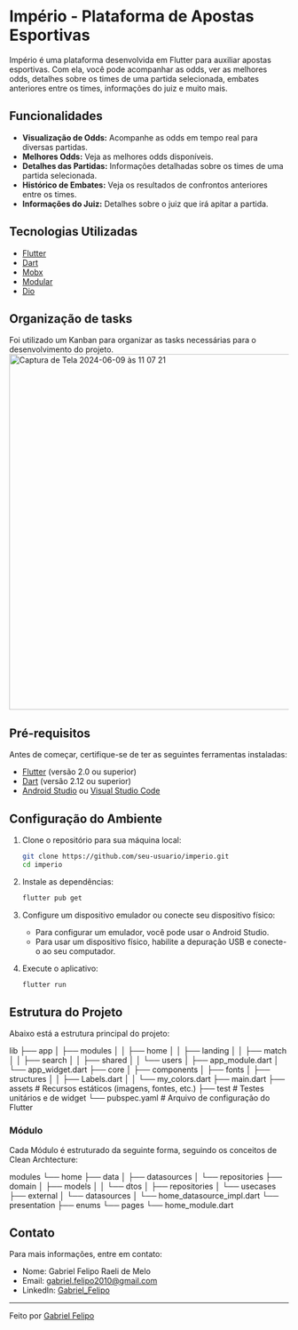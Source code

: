 # Império - Plataforma de Apostas Esportivas

Império é uma plataforma desenvolvida em Flutter para auxiliar apostas esportivas. Com ela, você pode acompanhar as odds, ver as melhores odds, detalhes sobre os times de uma partida selecionada, embates anteriores entre os times, informações do juiz e muito mais.

## Funcionalidades

- **Visualização de Odds:** Acompanhe as odds em tempo real para diversas partidas.
- **Melhores Odds:** Veja as melhores odds disponíveis.
- **Detalhes das Partidas:** Informações detalhadas sobre os times de uma partida selecionada.
- **Histórico de Embates:** Veja os resultados de confrontos anteriores entre os times.
- **Informações do Juiz:** Detalhes sobre o juiz que irá apitar a partida.

## Tecnologias Utilizadas

- [Flutter](https://flutter.dev/)
- [Dart](https://dart.dev/)
- [Mobx](https://pub.dev/packages/mobx)
- [Modular](https://pub.dev/packages/flutter_modular)
- [Dio](https://pub.dev/packages/dio)

## Organização de tasks

Foi utilizado um Kanban para organizar as tasks necessárias para o desenvolvimento do projeto.
<img width="640" alt="Captura de Tela 2024-06-09 às 11 07 21" src="https://github.com/gabrielfelipo/Imperio/assets/54708833/57c83d03-75f9-4f99-8303-17f9a971120f">

## Pré-requisitos

Antes de começar, certifique-se de ter as seguintes ferramentas instaladas:

- [Flutter](https://flutter.dev/docs/get-started/install) (versão 2.0 ou superior)
- [Dart](https://dart.dev/get-dart) (versão 2.12 ou superior)
- [Android Studio](https://developer.android.com/studio) ou [Visual Studio Code](https://code.visualstudio.com/)

## Configuração do Ambiente

1. Clone o repositório para sua máquina local:
    ```sh
    git clone https://github.com/seu-usuario/imperio.git
    cd imperio
    ```

2. Instale as dependências:
    ```sh
    flutter pub get
    ```

3. Configure um dispositivo emulador ou conecte seu dispositivo físico:
    - Para configurar um emulador, você pode usar o Android Studio.
    - Para usar um dispositivo físico, habilite a depuração USB e conecte-o ao seu computador.

4. Execute o aplicativo:
    ```sh
    flutter run
    ```

## Estrutura do Projeto

Abaixo está a estrutura principal do projeto:

lib
├── app
│   ├── modules
│   │   ├── home
│   │   ├── landing
│   │   ├── match
│   │   ├── search
│   │   ├── shared
│   │   └── users
│   ├── app_module.dart
│   └── app_widget.dart
├── core
│   ├── components
│   ├── fonts
│   ├── structures
│   │   ├── Labels.dart
│   │   └── my_colors.dart
├── main.dart
├── assets # Recursos estáticos (imagens, fontes, etc.)
├── test # Testes unitários e de widget
└── pubspec.yaml # Arquivo de configuração do Flutter



### Módulo
Cada Módulo é estruturado da seguinte forma, seguindo os conceitos de Clean Archtecture:

modules
└── home
    ├── data
    │   ├── datasources
    │   └── repositories
    ├── domain
    │   ├── models
    │   │   └── dtos
    │   ├── repositories
    │   └── usecases
    ├── external
    │   └── datasources
    │       └── home_datasource_impl.dart
    └── presentation
        ├── enums
        └── pages
    └── home_module.dart

## Contato

Para mais informações, entre em contato:

- Nome: Gabriel Felipo Raeli de Melo
- Email: gabriel.felipo2010@gmail.com
- LinkedIn: [Gabriel_Felipo](https://www.linkedin.com/in/gabriel-felipo-raeli-20329a1b1/)

---

Feito por [Gabriel Felipo](https://github.com/gabrielfelipo)
